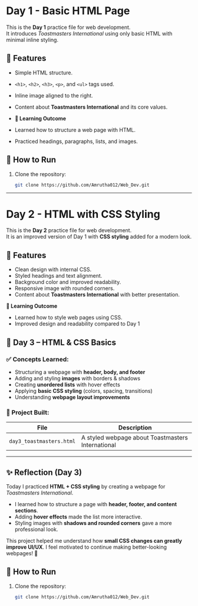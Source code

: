 # Day 1 - Basic HTML Page

This is the **Day 1** practice file for web development.  
It introduces *Toastmasters International* using only basic HTML with minimal inline styling.

## 📌 Features
- Simple HTML structure.
- `<h1>`, `<h2>`, `<h3>`, `<p>`, and `<ul>` tags used.
- Inline image aligned to the right.
- Content about **Toastmasters International** and its core values.

- **📝 Learning Outcome**

- Learned how to structure a web page with HTML.
- Practiced headings, paragraphs, lists, and images.

## 🚀 How to Run
1. Clone the repository:
   ```bash
   git clone https://github.com/Amrutha012/Web_Dev.git


---

# Day 2 - HTML with CSS Styling

This is the **Day 2** practice file for web development.  
It is an improved version of Day 1 with **CSS styling** added for a modern look.

## 📌 Features
- Clean design with internal CSS.
- Styled headings and text alignment.
- Background color and improved readability.
- Responsive image with rounded corners.
- Content about **Toastmasters International** with better presentation.

**📝 Learning Outcome**

- Learned how to style web pages using CSS.
- Improved design and readability compared to Day 1

## 📅 Day 3 – HTML & CSS Basics  

### ✅ Concepts Learned:
- Structuring a webpage with **header, body, and footer**  
- Adding and styling **images** with borders & shadows  
- Creating **unordered lists** with hover effects  
- Applying **basic CSS styling** (colors, spacing, transitions)  
- Understanding **webpage layout improvements**  

### 🧠 Project Built:
| File                 | Description                                 |
|----------------------|---------------------------------------------|
| `day3_toastmasters.html` | A styled webpage about Toastmasters International |

---

## ✨ Reflection (Day 3)
Today I practiced **HTML + CSS styling** by creating a webpage for *Toastmasters International*.  

- I learned how to structure a page with **header, footer, and content sections**.  
- Adding **hover effects** made the list more interactive.  
- Styling images with **shadows and rounded corners** gave a more professional look.  

This project helped me understand how **small CSS changes can greatly improve UI/UX**. I feel motivated to continue making better-looking webpages! 🚀  

## 🚀 How to Run
1. Clone the repository:
   ```bash
   git clone https://github.com/Amrutha012/Web_Dev.git
